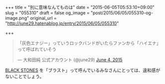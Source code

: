 +++
title = "別に意味なんてものは"
date = "2015-06-05T05:53:10+09:00"
slug = "055310"
draft = false
og_image = "post/2015/06/05/055310-og-image.png"
original_url = "http://june29.hatenablog.jp/entry/2015/06/05/055310"

+++

<blockquote class="twitter-tweet" lang="en">
<p lang="ja" dir="ltr">「灰色エナジー」っていうロックバンドがいたらファンから「ハイエナ」って呼ばれていそう</p>— 大和田純 公式アカウント (@june29) <a href="https://twitter.com/june29/status/606459224722276354">June 4, 2015</a>
</blockquote>




<script async src="//platform.twitter.com/widgets.js" charset="utf-8"></script>


<p><a class="keyword" href="http://d.hatena.ne.jp/keyword/BLACK%20STONES">BLACK STONES</a> を「ブラスト」って呼んでいるみなさんにとっては、違和感がないことでしょう。</p>